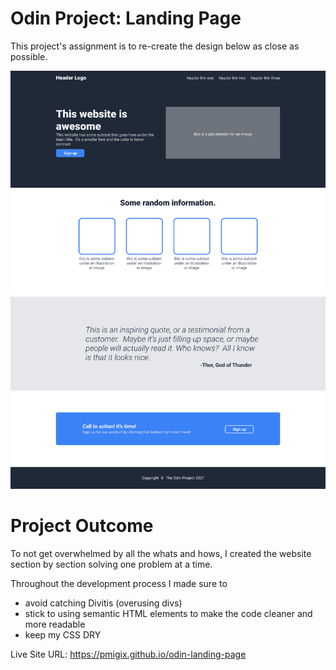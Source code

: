 # Odin Project: Landing Page

This project's assignment is to re-create the design below as close as possible.

![Design of the website](./images/01.png)

# Project Outcome

To not get overwhelmed by all the whats and hows, I created the website section by section solving one problem at a time.

Throughout the development process I made sure to
- avoid catching Divitis (overusing divs) 
- stick to using semantic HTML elements to make the code cleaner and more readable
- keep my CSS DRY

Live Site URL: https://pmigix.github.io/odin-landing-page